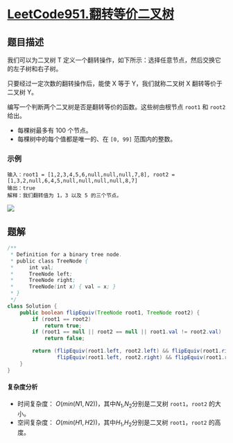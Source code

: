 # [LeetCode951.翻转等价二叉树](https://leetcode-cn.com/problems/flip-equivalent-binary-trees/)
## 题目描述
我们可以为二叉树 T 定义一个翻转操作，如下所示：选择任意节点，然后交换它的左子树和右子树。

只要经过一定次数的翻转操作后，能使 X 等于 Y，我们就称二叉树 X 翻转等价于二叉树 Y。

编写一个判断两个二叉树是否是翻转等价的函数。这些树由根节点 `root1` 和 `root2` 给出。

- 每棵树最多有 100 个节点。
- 每棵树中的每个值都是唯一的、在 `[0, 99]` 范围内的整数。
### 示例
```
输入：root1 = [1,2,3,4,5,6,null,null,null,7,8], root2 = [1,3,2,null,6,4,5,null,null,null,null,8,7]
输出：true
解释：我们翻转值为 1，3 以及 5 的三个节点。
```
![](https://picgp.oss-cn-beijing.aliyuncs.com/img/20200725200302.png)
## 题解
```java
/**
 * Definition for a binary tree node.
 * public class TreeNode {
 *     int val;
 *     TreeNode left;
 *     TreeNode right;
 *     TreeNode(int x) { val = x; }
 * }
 */
class Solution {
    public boolean flipEquiv(TreeNode root1, TreeNode root2) {
        if (root1 == root2)
            return true;
        if (root1 == null || root2 == null || root1.val != root2.val)
            return false;

        return (flipEquiv(root1.left, root2.left) && flipEquiv(root1.right, root2.right) ||
                flipEquiv(root1.left, root2.right) && flipEquiv(root1.right, root2.left));
    }
}
```
#### 复杂度分析
- 时间复杂度： $O(min(N1,N2))$，其中$N_{1}$,$N_{2}$分别是二叉树 `root1`，`root2` 的大小。
- 空间复杂度： $O(min(H1,H2))$，其中$H_{1}$,$H_{2}$分别是二叉树 `root1`，`root2` 的高度。

